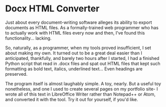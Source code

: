 # Docx HTML Converter

Just about every document-writing software alleges its ability to export documents as HTML files. As a formally-trained web programmer who has to actually work with HTML files every now and then, I've found this functionality... lacking.

So, naturally, as a programmer, when my tools proved insufficient, I set about making my own. It turned out to be a great deal easier than I anticipated, thankfully, and barely two hours after I started, I had a finished Python script that read in .docx files and spat out HTML files that kept such formatting as bold text, italics, underlined text... Even headings are preserved.

The program itself is almost laughably simple. A toy, nearly. But a useful toy nonetheless, and one I used to create several pages on my portfolio site- I wrote all of this text in LibreOffice Writer rather than Notepad++ or Atom, and converted it with the tool. Try it out for yourself, if you'd like.
